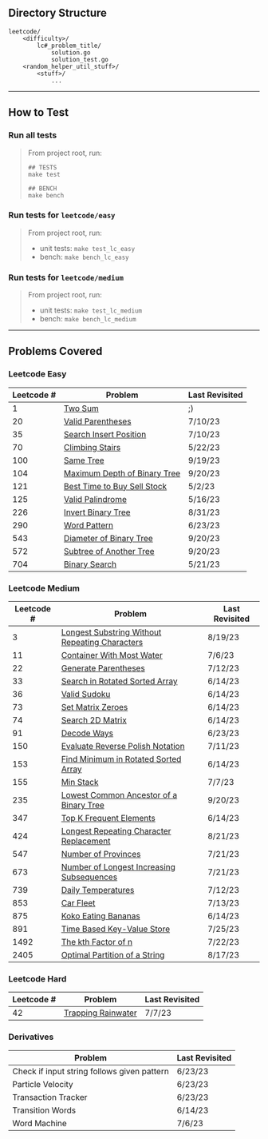 ## Directory Structure
    leetcode/
        <difficulty>/
            lc#_problem_title/
                solution.go
                solution_test.go
        <random_helper_util_stuff>/
            <stuff>/
                ...

--- 
## How to Test
### Run all tests

> From project root, run:
> 
> ```shell
> ## TESTS
> make test
> 
> ## BENCH
> make bench
> ``` 

### Run tests for `leetcode/easy` 
> From project root, run: 
> * unit tests: `make test_lc_easy`
> * bench: `make bench_lc_easy`

### Run tests for `leetcode/medium` 
> From project root, run:
> * unit tests: `make test_lc_medium`
> * bench: `make bench_lc_medium`

---
## Problems Covered 
### Leetcode Easy
| Leetcode # | Problem                                                                                                                  | Last Revisited |
|------------|--------------------------------------------------------------------------------------------------------------------------|----------------|
| 1          | [Two Sum](https://leetcode.com/problems/two-sum/)                                                                        | ;)             | 
| 20         | [Valid Parentheses](https://leetcode.com/problems/valid-parentheses/)                                                    | 7/10/23        |
| 35         | [Search Insert Position](https://leetcode.com/problems/search-insert-position/)                                          | 7/10/23        |
| 70         | [Climbing Stairs](https://leetcode.com/problems/climbing-stairs/)                                                        | 5/22/23        |
| 100        | [Same Tree](https://leetcode.com/problems/same-tree/)                                                                    | 9/19/23        |
| 104        | [Maximum Depth of Binary Tree](https://leetcode.com/problems/maximum-depth-of-binary-tree/)                              | 9/20/23        |
| 121        | [Best Time to Buy Sell Stock](https://leetcode.com/problems/best-time-to-buy-and-sell-stock/)                            | 5/2/23         |
| 125        | [Valid Palindrome](https://leetcode.com/problems/valid-palindrome/)                                                      | 5/16/23        |
| 226        | [Invert Binary Tree](https://leetcode.com/problems/invert-binary-tree/)                                                  | 8/31/23        |
| 290        | [Word Pattern](https://leetcode.com/problems/word-pattern/)                                                              | 6/23/23        |
| 543        | [Diameter of Binary Tree](https://leetcode.com/problems/diameter-of-binary-tree/)                                        | 9/20/23        |
| 572        | [Subtree of Another Tree](https://leetcode.com/problems/subtree-of-another-tree/)                                        | 9/20/23        |
| 704        | [Binary Search](https://leetcode.com/problems/binary-search/)                                                            | 5/21/23        |


### Leetcode Medium
| Leetcode # | Problem                                                                                                                         | Last Revisited |
|------------|---------------------------------------------------------------------------------------------------------------------------------|----------------|
| 3          | [Longest Substring Without Repeating Characters](https://leetcode.com/problems/longest-substring-without-repeating-characters/) | 8/19/23        | 
| 11         | [Container With Most Water](https://leetcode.com/problems/container-with-most-water/)                                           | 7/6/23         |
| 22         | [Generate Parentheses](https://leetcode.com/problems/generate-parentheses/)                                                     | 7/12/23        |
| 33         | [Search in Rotated Sorted Array](https://leetcode.com/problems/search-in-rotated-sorted-array/)                                 | 6/14/23        |
| 36         | [Valid Sudoku](https://leetcode.com/problems/valid-sudoku/)                                                                     | 6/14/23        |
| 73         | [Set Matrix Zeroes](https://leetcode.com/problems/set-matrix-zeroes/)                                                           | 6/14/23        |
| 74         | [Search 2D Matrix](https://leetcode.com/problems/search-a-2d-matrix/)                                                           | 6/14/23        |
| 91         | [Decode Ways](https://leetcode.com/problems/decode-ways/)                                                                       | 6/23/23        |
| 150        | [Evaluate Reverse Polish Notation](https://leetcode.com/problems/evaluate-reverse-polish-notation/)                             | 7/11/23        |
| 153        | [Find Minimum in Rotated Sorted Array](https://leetcode.com/problems/find-minimum-in-rotated-sorted-array/)                     | 6/14/23        |
| 155        | [Min Stack](https://leetcode.com/problems/min-stack/)                                                                           | 7/7/23         |
| 235        | [Lowest Common Ancestor of a Binary Tree](https://leetcode.com/problems/lowest-common-ancestor-of-a-binary-search-tree/)        | 9/20/23        |
| 347        | [Top K Frequent Elements](https://leetcode.com/problems/top-k-frequent-elements/)                                               | 6/14/23        |
| 424        | [Longest Repeating Character Replacement](https://leetcode.com/problems/longest-repeating-character-replacement/)               | 8/21/23        |
| 547        | [Number of Provinces](https://leetcode.com/problems/number-of-provinces/)                                                       | 7/21/23        |
| 673        | [Number of Longest Increasing Subsequences](https://leetcode.com/problems/number-of-longest-increasing-subsequence/)            | 7/21/23        |
| 739        | [Daily Temperatures](https://leetcode.com/problems/daily-temperatures/)                                                         | 7/12/23        |
| 853        | [Car Fleet](https://leetcode.com/problems/car-fleet/)                                                                           | 7/13/23        |
| 875        | [Koko Eating Bananas](https://leetcode.com/problems/koko-eating-bananas/)                                                       | 6/14/23        |
| 891        | [Time Based Key-Value Store](https://leetcode.com/problems/time-based-key-value-store/)                                         | 7/25/23        |
| 1492       | [The kth Factor of n ](https://leetcode.com/problems/the-kth-factor-of-n/)                                                      | 7/22/23        |
| 2405       | [Optimal Partition of a String](https://leetcode.com/problems/optimal-partition-of-string/)                                     | 8/17/23        |


### Leetcode Hard
| Leetcode # | Problem                                                                   | Last Revisited |
|------------|---------------------------------------------------------------------------|----------------|
| 42         | [Trapping Rainwater](https://leetcode.com/problems/trapping-rain-water/)  | 7/7/23         |


### Derivatives
| Problem                                     | Last Revisited | 
|---------------------------------------------|----------------|
| Check if input string follows given pattern | 6/23/23        |
| Particle Velocity                           | 6/23/23        |
| Transaction Tracker                         | 6/23/23        |
| Transition Words                            | 6/14/23        |
| Word Machine                                | 7/6/23         |
